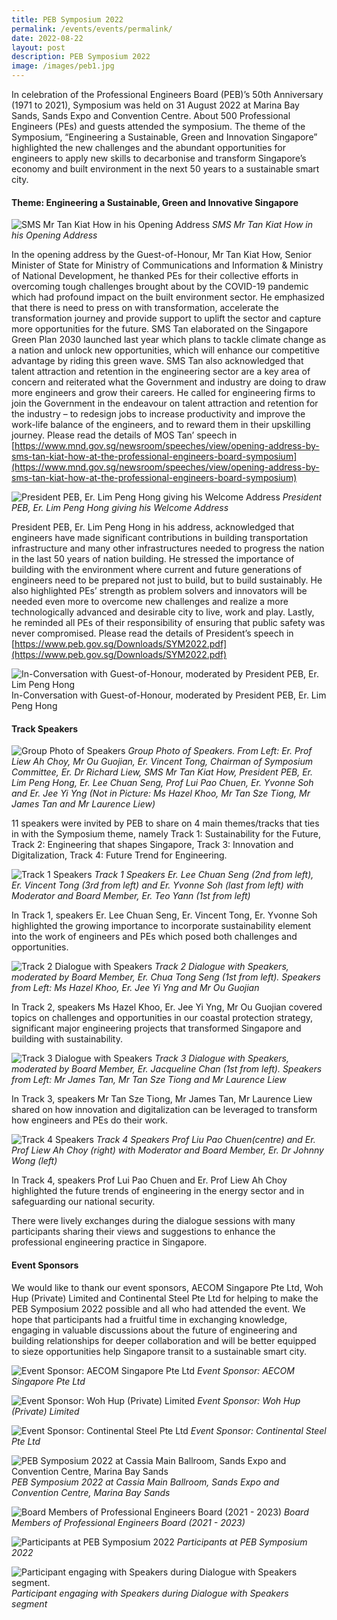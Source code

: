 ```yaml
---
title: PEB Symposium 2022
permalink: /events/events/permalink/
date: 2022-08-22
layout: post
description: PEB Symposium 2022
image: /images/peb1.jpg
---
```

In celebration of the Professional Engineers Board (PEB)’s 50th Anniversary (1971 to 2021), Symposium was held on 31 August 2022 at Marina Bay Sands, Sands Expo and Convention Centre. About 500 Professional Engineers (PEs) and guests attended the symposium. The theme of the Symposium, “Engineering a Sustainable, Green and Innovation Singapore” highlighted the new challenges and the abundant opportunities for engineers to apply new skills to decarbonise and transform Singapore’s economy and built environment in the next 50 years to a sustainable smart city.

#### Theme: Engineering a Sustainable, Green and Innovative Singapore

![SMS Mr Tan Kiat How in his Opening Address](/images/peb1.jpg)
*SMS Mr Tan Kiat How in his Opening Address*

In the opening address by the Guest-of-Honour, Mr Tan Kiat How, Senior Minister of State for Ministry of Communications and Information &amp; Ministry of National Development, he thanked PEs for their collective efforts in overcoming tough challenges brought about by the COVID-19 pandemic which had profound impact on the built environment sector. He emphasized that there is need to press on with transformation, accelerate the transformation journey and provide support to uplift the sector and capture more opportunities for the future. SMS Tan elaborated on the Singapore Green Plan 2030 launched last year which plans to tackle climate change as a nation and unlock new opportunities, which will enhance our competitive advantage by riding this green wave. SMS Tan also acknowledged that talent attraction and retention in the engineering sector are a key area of concern and reiterated what the Government and industry are doing to draw more engineers and grow their careers. He called for engineering firms to join the Government in the endeavour on talent attraction and retention for the industry – to redesign jobs to increase productivity and improve the work-life balance of the engineers, and to reward them in their upskilling journey. Please read the details of MOS Tan’ speech in [https://www.mnd.gov.sg/newsroom/speeches/view/opening-address-by-sms-tan-kiat-how-at-the-professional-engineers-board-symposium](https://www.mnd.gov.sg/newsroom/speeches/view/opening-address-by-sms-tan-kiat-how-at-the-professional-engineers-board-symposium)

![President PEB, Er. Lim Peng Hong giving his Welcome Address](/images/peb_2.jpg)
*President PEB, Er. Lim Peng Hong giving his Welcome Address*

President PEB, Er. Lim Peng Hong in his address, acknowledged that engineers have made significant contributions in building transportation infrastructure and many other infrastructures needed to progress the nation in the last 50 years of nation building. He stressed the importance of building with the environment where current and future generations of engineers need to be prepared not just to build, but to build sustainably. He also highlighted PEs’ strength as problem solvers and innovators will be needed even more to overcome new challenges and realize a more technologically advanced and desirable city to live, work and play. Lastly, he reminded all PEs of their responsibility of ensuring that public safety was never compromised. Please read the details of President’s speech in [https://www.peb.gov.sg/Downloads/SYM2022.pdf](https://www.peb.gov.sg/Downloads/SYM2022.pdf)

![In-Conversation with Guest-of-Honour, moderated by President PEB, Er. Lim Peng Hong](/images/peb3.jpg)
In-Conversation with Guest-of-Honour, moderated by President PEB, Er. Lim Peng Hong

#### Track Speakers
![Group Photo of Speakers](/images/peb4.jpg)
*Group Photo of Speakers. From Left: Er. Prof Liew Ah Choy, Mr Ou Guojian, Er. Vincent Tong, Chairman of Symposium Committee, Er. Dr Richard Liew, SMS Mr Tan Kiat How, President PEB, Er. Lim Peng Hong, Er. Lee Chuan Seng, Prof Lui Pao Chuen, Er. Yvonne Soh and Er. Jee Yi Yng (Not in Picture: Ms Hazel Khoo, Mr Tan Sze Tiong, Mr James Tan and Mr Laurence Liew)*

11 speakers were invited by PEB to share on 4 main themes/tracks that ties in with the Symposium theme, namely Track 1: Sustainability for the Future, Track 2: Engineering that shapes Singapore, Track 3: Innovation and Digitalization, Track 4: Future Trend for Engineering.  

![Track 1 Speakers](/images/peb5.jpg)
*Track 1 Speakers Er. Lee Chuan Seng (2nd from left), Er. Vincent Tong (3rd from left) and Er. Yvonne Soh (last from left) with Moderator and Board Member, Er. Teo Yann (1st from left)*

In Track 1, speakers Er. Lee Chuan Seng, Er. Vincent Tong, Er. Yvonne Soh highlighted the growing importance to incorporate sustainability element into the work of engineers and PEs which posed both challenges and opportunities. 

![Track 2 Dialogue with Speakers](/images/peb6.jpg)
*Track 2 Dialogue with Speakers, moderated by Board Member, Er. Chua Tong Seng (1st from left). Speakers from Left: Ms Hazel Khoo, Er. Jee Yi Yng and Mr Ou Guojian*

In Track 2, speakers Ms Hazel Khoo, Er. Jee Yi Yng, Mr Ou Guojian covered topics on challenges and opportunities in our coastal protection strategy, significant major engineering projects that transformed Singapore and building with sustainability.

![Track 3 Dialogue with Speakers](/images/peb7.jpg)
*Track 3 Dialogue with Speakers, moderated by Board Member, Er. Jacqueline Chan (1st from left). Speakers from Left: Mr James Tan, Mr Tan Sze Tiong and Mr Laurence Liew*

In Track 3, speakers Mr Tan Sze Tiong, Mr James Tan, Mr Laurence Liew shared on how innovation and digitalization can be leveraged to transform how engineers and PEs do their work. 

![Track 4 Speakers](/images/peb8.jpg)
*Track 4 Speakers Prof Liu Pao Chuen(centre) and Er. Prof Liew Ah Choy (right) with Moderator and Board Member, Er. Dr Johnny Wong (left)*

In Track 4, speakers Prof Lui Pao Chuen and Er. Prof Liew Ah Choy highlighted the future trends of engineering in the energy sector and in safeguarding our national security.

There were lively exchanges during the dialogue sessions with many participants sharing their views and suggestions to enhance the professional engineering practice in Singapore. 

#### Event Sponsors
We would like to thank our event sponsors, AECOM Singapore Pte Ltd, Woh Hup (Private) Limited and Continental Steel Pte Ltd for helping to make the PEB Symposium 2022 possible and all who had attended the event. We hope that participants had a fruitful time in exchanging knowledge, engaging in valuable discussions about the future of engineering and building relationships for deeper collaboration and will be better equipped to sieze opportunities help Singapore transit to a sustainable smart city.

![Event Sponsor: AECOM Singapore Pte Ltd](/images/peb9.jpg)
*Event Sponsor: AECOM Singapore Pte Ltd*

![Event Sponsor: Woh Hup (Private) Limited](/images/peb10.jpg)
*Event Sponsor: Woh Hup (Private) Limited*

![Event Sponsor: Continental Steel Pte Ltd](/images/peb11.jpg)
*Event Sponsor: Continental Steel Pte Ltd*

![PEB Symposium 2022 at Cassia Main Ballroom, Sands Expo and Convention Centre, Marina Bay Sands](/images/peb12.jpg)
*PEB Symposium 2022 at Cassia Main Ballroom, Sands Expo and Convention Centre, Marina Bay Sands*

![Board Members of Professional Engineers Board (2021 - 2023)](/images/peb13.jpg)
*Board Members of Professional Engineers Board (2021 - 2023)*

![Participants at PEB Symposium 2022](/images/peb14.jpg)
*Participants at PEB Symposium 2022*

![Participant engaging with Speakers during Dialogue with Speakers segment.](/images/peb15.jpg)
*Participant engaging with Speakers during Dialogue with Speakers segment*